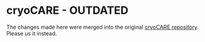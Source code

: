 # cryoCARE - OUTDATED
The changes made here were merged into the original [cryoCARE repository](https://github.com/juglab/cryoCARE_pip). 
Please us it instead.
